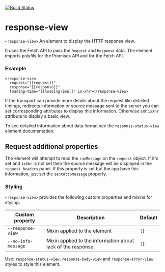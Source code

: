 [![Build Status](https://travis-ci.org/advanced-rest-client/response-view.svg?branch=stage)](https://travis-ci.org/advanced-rest-client/response-view)  

# response-view

`<response-view>` An element to display the HTTP response view.

It uses the Fetch API to pass the `Request` and `Response` data. The element
imports polyfils for the Promises API and for the Fetch API.


### Example
```
<response-view
  request="[[request]]"
  response="[[response]]"
  loading-time="[[loadingTime]]" is-xhr></response-view>
```

If the transport can provide more details about the request like detailed
timings, redirects information or source message sent to the server you can
set corresponding attributes to display this information. Otherwise set `isXhr`
attribute to display a basic view.

To see detailed information about data format see the `response-status-view`
element documentation.

## Request additional properties
The element will attempt to read the `rawMessage` on the `request` object.
If it's set and `isXhr` is not set then the source message will be displayed in
the `request headers` panel.
If this property is set but the app have this information, just set the
`sentHttpMessage` property.

### Styling
`<response-view>` provides the following custom properties and mixins for styling:

Custom property | Description | Default
----------------|-------------|----------
`--response-view` | Mixin applied to the element | `{}`
`--no-info-message` | Mixin applied to the information about lack of the response | `{}`

Use: `response-status-view`, `response-body-view` and `response-error-view`
styles to style this element.

